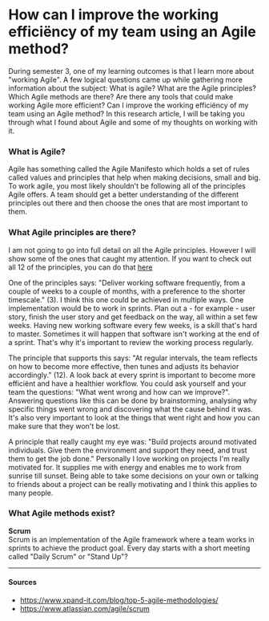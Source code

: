 # How can I improve the working efficiëncy of my team using an Agile method?
During semester 3, one of my learning outcomes is that I learn more about "working Agile". A few logical questions came up while gathering more information about the subject: What is agile? What are the Agile principles? Which Agile methods are there? Are there any tools that could make working Agile more efficient? Can I improve the working efficiëncy of my team using an Agile method? In this research article, I will be taking you through what I found about Agile and some of my thoughts on working with it.

### What is Agile?
Agile has something called the Agile Manifesto which holds a set of rules called values and principles that help when making decisions, small and big. To work agile, you most likely shouldn't be following all of the principles Agile offers. A team should get a better understanding of the different principles out there and then choose the ones that are most important to them.

### What Agile principles are there?
I am not going to go into full detail on all the Agile principles. However I will show some of the ones that caught my attention. If you want to check out all 12 of the principles, you can do that [here](https://www.productplan.com/glossary/agile-principles/)

One of the principles says: "Deliver working software frequently, from a couple of weeks to a couple of months, with a preference to the shorter timescale." (3). I think this one could be achieved in multiple ways. One implementation would be to work in sprints. Plan out a - for example - user story, finish the user story and get feedback on the way, all within a set few weeks. Having new working software every few weeks, is a skill that's hard to master. Sometimes it will happen that software isn't working at the end of a sprint. That's why it's important to review the working process regularly. 

The principle that supports this says: "At regular intervals, the team reflects on how to become more effective, then tunes and adjusts its behavior accordingly." (12). A look back at every sprint is important to become more efficiënt and have a healthier workflow. You could ask yourself and your team the questions: "What went wrong and how can we improve?". Answering questions like this can be done by brainstorming, analysing why specific things went wrong and discovering what the cause behind it was. It's also very important to look at the things that went right and how you can make sure that they won't be lost.

A principle that really caught my eye was: "Build projects around motivated individuals. Give them the environment and support they need, and trust them to get the job done." Personally I love working on projects I'm really motivated for. It supplies me with energy and enables me to work from sunrise till sunset. Being able to take some decisions on your own or talking to friends about a project can be really motivating and I think this applies to many people.

### What Agile methods exist?
**Scrum**  
Scrum is an implementation of the Agile framework where a team works in sprints to achieve the product goal. Every day starts with a short meeting called "Daily Scrum" or "Stand Up"?

<hr />

#### Sources
- https://www.xpand-it.com/blog/top-5-agile-methodologies/
- https://www.atlassian.com/agile/scrum
